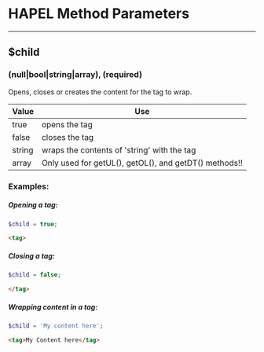 # HAPEL Method Parameters

---

## $child
### (null|bool|string|array), (required)

Opens, closes or creates the content for the tag to wrap. 

Value      | Use
-----------|-------------
true       | opens the tag
false      | closes the tag
string     | wraps the contents of 'string' with the tag
array      | Only used for getUL(), getOL(), and getDT() methods!!


### Examples:

##### Opening a tag:
```php
$child = true;
```
```html
<tag>
```

##### Closing a tag:
```php
$child = false;
```
```html
</tag>
```

##### Wrapping content in a tag:
```php
$child = 'My content here';
```
```html
<tag>My Content here</tag>
```
